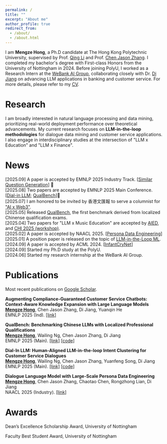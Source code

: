 ```yaml
---
permalink: /
title: ""
excerpt: "About me"
author_profile: true
redirect_from: 
  - /about/
  - /about.html
---
```


<!-- ## About Me -->

I am **Mengze Hong**, a Ph.D candidate at The Hong Kong Polytechnic University, supervised by Prof. [Qing Li](https://scholar.google.com/citations?user=D1LEg-YAAAAJ&hl=en) and Prof. [Chen Jason Zhang](https://scholar.google.com.hk/citations?user=U6-ouN0AAAAJ&hl=zh-CN). I completed my bachelor's degree with First-class Honors from the University of Nottingham in 2024. Before joining PolyU, I worked as a Research Intern at the [WeBank AI Group](https://www.microsoft.com/en-us/research/group/natural-language-computing/), collaborating closely with Dr. [Di Jiang](https://scholar.google.com/citations?user=NyLaViwAAAAJ&hl) on advancing LLM applications in banking and customer service. For more details, please refer to my [CV](https://mengze-hong.github.io/files/CV.pdf).

# Research
I am broadly interested in natural language processing and data mining, prioritizing real-world deployment performance over theoretical advancements. My current research focuses on **LLM-in-the-loop methodologies** for dialogue data mining and customer service applications. I also engage in interdisciplinary studies at the intersection of "LLM x Education" and "LLM x Finance".

# News
[2025.09] A paper is accepted by EMNLP 2025 Industry Track. [[Similar Question Generation](https://arxiv.org/abs/2410.12444)] 🎉  
[2025.08] Two papers are accepted by EMNLP 2025 Main Conference. [[Dial-in LLM](https://arxiv.org/abs/2412.09049); [QualBench](https://arxiv.org/abs/2505.05225)]🎉  
[2025.07] I am honored to be invited by 香港文匯報 to serve a columnist for ["AI x Web3"](https://www.wenweipo.com/a/202509/16/AP68c872cfe4b0d1061ae2d0b4.html).  
[2025.05] Released [QualBench](https://arxiv.org/abs/2505.05225), the first benchmark derived from localized Chinense qualification exams.  
[2025.04] Two papers for "LLM x Music Education" are accepted by [AIED](https://link.springer.com/chapter/10.1007/978-3-031-98462-4_19), and 
[CHI 2025 (workshop)](https://arxiv.org/abs/2504.00636).   
[2025.02] A paper is accepted by NAACL 2025. [[Persona Data Engineering](https://aclanthology.org/2025.naacl-industry.71/#)]    
[2025.01] A position paper is released on the topic of [LLM-in-the-Loop ML](https://www.techrxiv.org/doi/full/10.36227/techrxiv.174495034.42657551).  
[2024.09] A paper is accepted by ACML 2024. [[InfantCryNet](https://proceedings.mlr.press/v260/hong25a.html)]   
[2024.09] Started my Ph.D study at the PolyU.   
[2024.06] Started my research internship at the WeBank AI Group. 

# Publications
Most recent publications on [Google Scholar](https://scholar.google.com/citations?user=2_sHYb0AAAAJ&hl=en).  

**Augmenting Compliance-Guaranteed Customer Service Chatbots: Context-Aware Knowledge Expansion with Large Language Models**  
**<ins>Mengze Hong</ins>**, Chen Jason Zhang, Di Jiang, Yuanqin He   
EMNLP 2025 (Ind). [[link]](https://arxiv.org/abs/2410.12444)

**QualBench: Benchmarking Chinese LLMs with Localized Professional Qualifications**  
**<ins>Mengze Hong</ins>**, Wailing Ng, Chen Jason Zhang, Di Jiang  
EMNLP 2025 (Main). [[link]](https://arxiv.org/abs/2505.05225) [[code]](https://github.com/mengze-hong/QualBench)

**Dial-In LLM: Human-Aligned LLM-in-the-loop Intent Clustering for Customer Service Dialogues**  
**<ins>Mengze Hong</ins>**, Wailing Ng, Chen Jason Zhang, Yuanfeng Song, Di Jiang  
EMNLP 2025 (Main). [[link]](https://arxiv.org/abs/2412.09049) [[code]](https://github.com/mengze-hong/Dial-in-LLM)

**Dialogue Language Model with Large-Scale Persona Data Engineering**  
**<ins>Mengze Hong</ins>**, Chen Jason Zhang, Chaotao Chen, Rongzhong Lian, Di Jiang  
NAACL 2025 (Industry). [[link]](aclanthology.org/2025.naacl-industry.71/#) 

# Awards

Dean’s Excellence Scholarship Award, University of Nottingham

Faculty Best Student Award, University of Nottingham 


<script type='text/javascript' id='mapmyvisitors' src='https://mapmyvisitors.com/map.js?cl=080808&w=353&t=tt&d=s_ybn_FbWtujEa3ooOnSB8YSe_bL6lcHM9Nn5g2LvXU&co=ffffff&cmo=3acc3a&cmn=ff5353&ct=808080'></script>